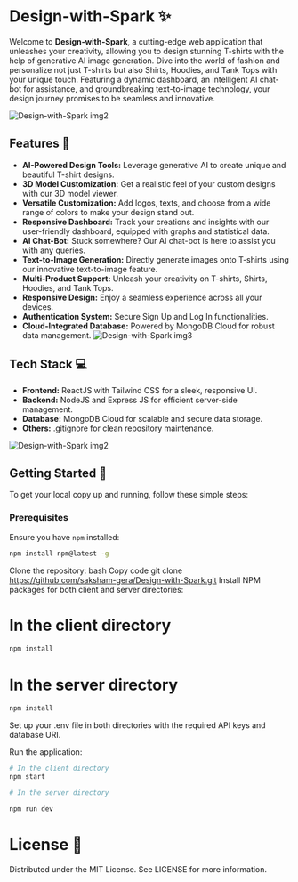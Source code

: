 # Design-with-Spark ✨

Welcome to **Design-with-Spark**, a cutting-edge web application that unleashes your creativity, allowing you to design stunning T-shirts with the help of generative AI image generation. Dive into the world of fashion and personalize not just T-shirts but also Shirts, Hoodies, and Tank Tops with your unique touch. Featuring a dynamic dashboard, an intelligent AI chat-bot for assistance, and groundbreaking text-to-image technology, your design journey promises to be seamless and innovative.

![Design-with-Spark img2](./client/public/Tshirt-1.png) 

## Features 🚀

- **AI-Powered Design Tools:** Leverage generative AI to create unique and beautiful T-shirt designs.
- **3D Model Customization:** Get a realistic feel of your custom designs with our 3D model viewer.
- **Versatile Customization:** Add logos, texts, and choose from a wide range of colors to make your design stand out.
- **Responsive Dashboard:** Track your creations and insights with our user-friendly dashboard, equipped with graphs and statistical data.
- **AI Chat-Bot:** Stuck somewhere? Our AI chat-bot is here to assist you with any queries.
- **Text-to-Image Generation:** Directly generate images onto T-shirts using our innovative text-to-image feature.
- **Multi-Product Support:** Unleash your creativity on T-shirts, Shirts, Hoodies, and Tank Tops.
- **Responsive Design:** Enjoy a seamless experience across all your devices.
- **Authentication System:** Secure Sign Up and Log In functionalities.
- **Cloud-Integrated Database:** Powered by MongoDB Cloud for robust data management.
![Design-with-Spark img3](./client/public/T-shirt2.png) 


## Tech Stack 💻

- **Frontend:** ReactJS with Tailwind CSS for a sleek, responsive UI.
- **Backend:** NodeJS and Express JS for efficient server-side management.
- **Database:** MongoDB Cloud for scalable and secure data storage.
- **Others:** .gitignore for clean repository maintenance.

![Design-with-Spark img2](./client/public/dashBoard.png) 

## Getting Started 🌟

To get your local copy up and running, follow these simple steps:

### Prerequisites

Ensure you have `npm` installed:

```bash
npm install npm@latest -g

```

Clone the repository:
bash
Copy code
git clone https://github.com/saksham-gera/Design-with-Spark.git
Install NPM packages for both client and server directories:

# In the client directory
```bash
npm install
```
# In the server directory
```bash
npm install
```
Set up your .env file in both directories with the required API keys and database URI.

Run the application:

```bash
# In the client directory
npm start

# In the server directory

npm run dev
```


# License 📄
Distributed under the MIT License. See LICENSE for more information.






